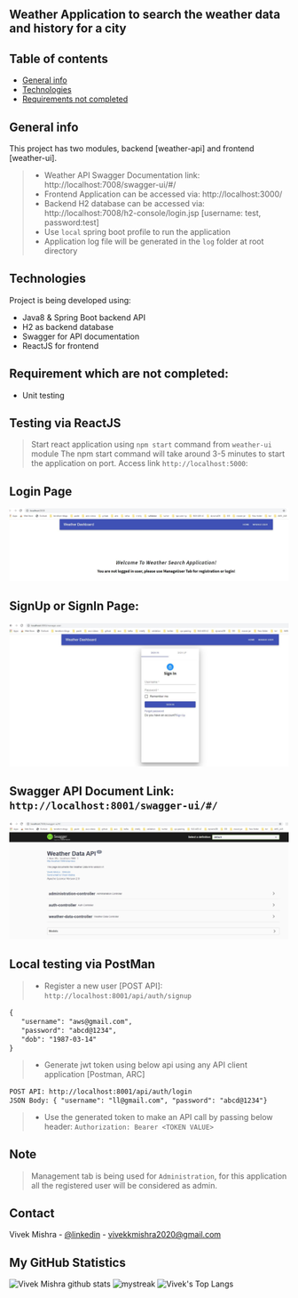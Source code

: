## Weather Application to search the weather data and history for a city

## Table of contents
* [General info](#general-info)
* [Technologies](#technologies)
* [Requirements not completed](#requirement-which-are-not-completed)



## General info
This project has two modules, backend [weather-api] and frontend [weather-ui].
> * Weather API Swagger Documentation link: http://localhost:7008/swagger-ui/#/
> * Frontend Application can be accessed via:  http://localhost:3000/
> * Backend H2 database can be accessed via: http://localhost:7008/h2-console/login.jsp [username: test, password:test]
> * Use `local` spring boot profile to run the application
> * Application log file will be generated in the `log` folder at root directory


## Technologies
Project is being developed using:
* Java8 & Spring Boot backend API
* H2 as backend database
* Swagger for API documentation
* ReactJS for frontend  

## Requirement which are not completed:
* Unit testing

## Testing via ReactJS 
> Start react application using `npm start` command from `weather-ui` module
> The npm start command will take around 3-5 minutes to start
> the application on port. Access link `http://localhost:5000`: 
## Login Page
![Login Page](./images/Home_Page_Without_login.JPG)

## SignUp or SignIn Page:
![SignUp Or SignIn Page](./images/Login_Or_SignUp_Screen.JPG)

## Swagger API Document Link: `http://localhost:8001/swagger-ui/#/`
![Swagger Doc Image](./images/Swagger_API_doc.JPG)


## Local testing via PostMan
> * Register a new user [POST API]: `http://localhost:8001/api/auth/signup`
 ```
{
    "username": "aws@gmail.com",
    "password": "abcd@1234",
    "dob": "1987-03-14"
}
```
> * Generate jwt token using below api using any API client application [Postman, ARC]
``` 
POST API: http://localhost:8001/api/auth/login
JSON Body: { "username": "ll@gmail.com", "password": "abcd@1234"}
```
> * Use the generated token to make an API call by passing below header:
> `Authorization: Bearer <TOKEN VALUE>` 


## Note
> Management tab is being used for `Administration`, for this application all the registered user will be considered as admin.


<!-- CONTACT -->
## Contact

Vivek Mishra - [@linkedin](https://www.linkedin.com/in/vivek-mishra-22aa44bb55cc/) - vivekkmishra2020@gmail.com


<!-- GitHub Stats -->
## My GitHub Statistics

![Vivek Mishra github stats](https://github-readme-stats.vercel.app/api?username=vivek22117&show_icons=true&theme=tokyonight)
<img src="https://github-readme-streak-stats.herokuapp.com/?user=vivek22117&theme=tokyonight" alt="mystreak"/>
![Vivek's Top Langs](https://github-readme-stats.vercel.app/api/top-langs/?username=vivek22117&theme=tokyonight&layout=compact)